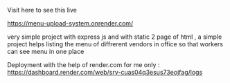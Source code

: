 Visit here to see this live 

https://menu-upload-system.onrender.com/

very simple project with express js and  with static 2 page of html , a simple project helps listing the menu of diffrerent vendors in office so that workers can see menu in one place


Deployment with the help of render.com 
for me only : https://dashboard.render.com/web/srv-cuas04q3esus73eojfag/logs

